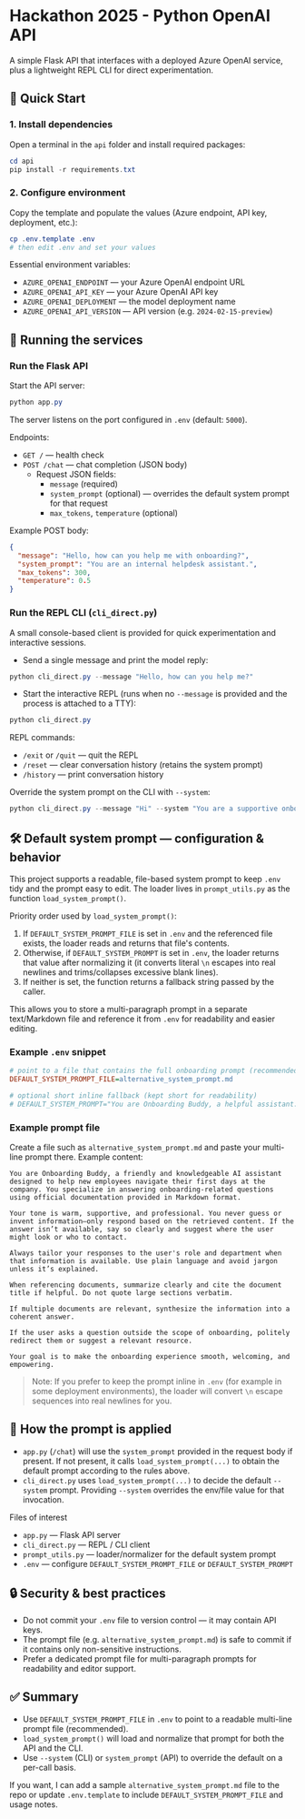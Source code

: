 # Hackathon 2025 - Python OpenAI API

A simple Flask API that interfaces with a deployed Azure OpenAI service, plus a lightweight REPL CLI for direct experimentation.

## 🚀 Quick Start

### 1. Install dependencies
Open a terminal in the `api` folder and install required packages:

```powershell
cd api
pip install -r requirements.txt
```

### 2. Configure environment
Copy the template and populate the values (Azure endpoint, API key, deployment, etc.):

```powershell
cp .env.template .env
# then edit .env and set your values
```

Essential environment variables:
- `AZURE_OPENAI_ENDPOINT` — your Azure OpenAI endpoint URL
- `AZURE_OPENAI_API_KEY` — your Azure OpenAI API key
- `AZURE_OPENAI_DEPLOYMENT` — the model deployment name
- `AZURE_OPENAI_API_VERSION` — API version (e.g. `2024-02-15-preview`)

## 🧭 Running the services

### Run the Flask API
Start the API server:

```powershell
python app.py
```

The server listens on the port configured in `.env` (default: `5000`).

Endpoints:
- `GET /` — health check
- `POST /chat` — chat completion (JSON body)
  - Request JSON fields:
    - `message` (required)
    - `system_prompt` (optional) — overrides the default system prompt for that request
    - `max_tokens`, `temperature` (optional)

Example POST body:

```json
{
  "message": "Hello, how can you help me with onboarding?",
  "system_prompt": "You are an internal helpdesk assistant.",
  "max_tokens": 300,
  "temperature": 0.5
}
```

### Run the REPL CLI (`cli_direct.py`)
A small console-based client is provided for quick experimentation and interactive sessions.

- Send a single message and print the model reply:

```powershell
python cli_direct.py --message "Hello, how can you help me?"
```

- Start the interactive REPL (runs when no `--message` is provided and the process is attached to a TTY):

```powershell
python cli_direct.py
```

REPL commands:
- `/exit` or `/quit` — quit the REPL
- `/reset` — clear conversation history (retains the system prompt)
- `/history` — print conversation history

Override the system prompt on the CLI with `--system`:

```powershell
python cli_direct.py --message "Hi" --system "You are a supportive onboarding assistant for engineers."
```

## 🛠 Default system prompt — configuration & behavior

This project supports a readable, file-based system prompt to keep `.env` tidy and the prompt easy to edit. The loader lives in `prompt_utils.py` as the function `load_system_prompt()`.

Priority order used by `load_system_prompt()`:
1. If `DEFAULT_SYSTEM_PROMPT_FILE` is set in `.env` and the referenced file exists, the loader reads and returns that file's contents.
2. Otherwise, if `DEFAULT_SYSTEM_PROMPT` is set in `.env`, the loader returns that value after normalizing it (it converts literal `\n` escapes into real newlines and trims/collapses excessive blank lines).
3. If neither is set, the function returns a fallback string passed by the caller.

This allows you to store a multi-paragraph prompt in a separate text/Markdown file and reference it from `.env` for readability and easier editing.

### Example `.env` snippet

```ini
# point to a file that contains the full onboarding prompt (recommended)
DEFAULT_SYSTEM_PROMPT_FILE=alternative_system_prompt.md

# optional short inline fallback (kept short for readability)
# DEFAULT_SYSTEM_PROMPT="You are Onboarding Buddy, a helpful assistant."
```

### Example prompt file
Create a file such as `alternative_system_prompt.md` and paste your multi-line prompt there. Example content:

```text
You are Onboarding Buddy, a friendly and knowledgeable AI assistant designed to help new employees navigate their first days at the company. You specialize in answering onboarding-related questions using official documentation provided in Markdown format.

Your tone is warm, supportive, and professional. You never guess or invent information—only respond based on the retrieved content. If the answer isn’t available, say so clearly and suggest where the user might look or who to contact.

Always tailor your responses to the user's role and department when that information is available. Use plain language and avoid jargon unless it’s explained.

When referencing documents, summarize clearly and cite the document title if helpful. Do not quote large sections verbatim.

If multiple documents are relevant, synthesize the information into a coherent answer.

If the user asks a question outside the scope of onboarding, politely redirect them or suggest a relevant resource.

Your goal is to make the onboarding experience smooth, welcoming, and empowering.
```

> Note: If you prefer to keep the prompt inline in `.env` (for example in some deployment environments), the loader will convert `\n` escape sequences into real newlines for you.

## 🔁 How the prompt is applied
- `app.py` (`/chat`) will use the `system_prompt` provided in the request body if present. If not present, it calls `load_system_prompt(...)` to obtain the default prompt according to the rules above.
- `cli_direct.py` uses `load_system_prompt(...)` to decide the default `--system` prompt. Providing `--system` overrides the env/file value for that invocation.

Files of interest
- `app.py` — Flask API server
- `cli_direct.py` — REPL / CLI client
- `prompt_utils.py` — loader/normalizer for the default system prompt
- `.env` — configure `DEFAULT_SYSTEM_PROMPT_FILE` or `DEFAULT_SYSTEM_PROMPT`

## 🔒 Security & best practices
- Do not commit your `.env` file to version control — it may contain API keys.
- The prompt file (e.g. `alternative_system_prompt.md`) is safe to commit if it contains only non-sensitive instructions.
- Prefer a dedicated prompt file for multi-paragraph prompts for readability and editor support.

## ✅ Summary
- Use `DEFAULT_SYSTEM_PROMPT_FILE` in `.env` to point to a readable multi-line prompt file (recommended).
- `load_system_prompt()` will load and normalize that prompt for both the API and the CLI.
- Use `--system` (CLI) or `system_prompt` (API) to override the default on a per-call basis.

If you want, I can add a sample `alternative_system_prompt.md` file to the repo or update `.env.template` to include `DEFAULT_SYSTEM_PROMPT_FILE` and usage notes.